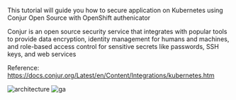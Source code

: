 This tutorial will guide you how to secure application on Kubernetes using Conjur Open Source with OpenShift authenicator

Conjur is an open source security service that integrates with popular tools to provide data encryption, identity management for humans and machines, and role-based access control for sensitive secrets like passwords, SSH keys, and web services

Reference: https://docs.conjur.org/Latest/en/Content/Integrations/kubernetes.htm

![architecture](https://docs.conjur.org/Latest/en/Content/Images/Integrations/k8s-oss-integration-arch.jpg)
![ga](https://ga-beacon-226104.appspot.com/UA-131132287-1/conjur-oss-8s-openshift?pixel&useReferer)
